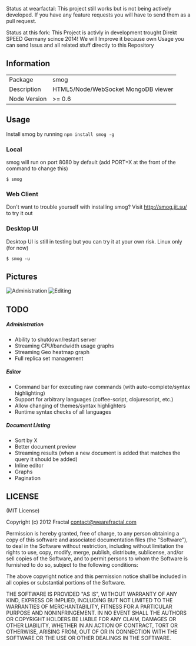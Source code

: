 Status at wearfactal:
This project still works but is not being actively developed. If you have any feature requests you will have to send them as a pull request.

Status at this fork:
This Project is activly in development trought Direkt SPEED Germany scince 2014!
We will Improve it because own Usage you can send Issus and all related stuff directly to this Repository

## Information

<table>
<tr> 
<td>Package</td><td>smog</td>
</tr>
<tr>
<td>Description</td>
<td>HTML5/Node/WebSocket MongoDB viewer</td>
</tr>
<tr>
<td>Node Version</td>
<td>>= 0.6</td>
</tr>
</table>

## Usage

Install smog by running ```npm install smog -g```

### Local

smog will run on port 8080 by default (add PORT=X at the front of the command to change this)

```
$ smog
```

### Web Client

Don't want to trouble yourself with installing smog? Visit http://smog.jit.su/ to try it out

### Desktop UI

Desktop UI is still in testing but you can try it at your own risk. Linux only (for now)

```
$ smog -u
```

## Pictures

![Administration](http://i.minus.com/iD9QIHyUZGYEg.png)
![Editing](http://i.minus.com/i8JPNXYRWrxTk.png)

## TODO

##### Administration

* Ability to shutdown/restart server
* Streaming CPU/bandwidth usage graphs
* Streaming Geo heatmap graph
* Full replica set management

##### Editor

* Command bar for executing raw commands (with auto-complete/syntax highlighting)
* Support for arbitrary languages (coffee-script, clojurescript, etc.)
* Allow changing of themes/syntax highlighters
* Runtime syntax checks of all languages

##### Document Listing

* Sort by X
* Better document preview
* Streaming results (when a new document is added that matches the query it should be added)
* Inline editor
* Graphs
* Pagination

## LICENSE

(MIT License)

Copyright (c) 2012 Fractal <contact@wearefractal.com>

Permission is hereby granted, free of charge, to any person obtaining
a copy of this software and associated documentation files (the
"Software"), to deal in the Software without restriction, including
without limitation the rights to use, copy, modify, merge, publish,
distribute, sublicense, and/or sell copies of the Software, and to
permit persons to whom the Software is furnished to do so, subject to
the following conditions:

The above copyright notice and this permission notice shall be
included in all copies or substantial portions of the Software.

THE SOFTWARE IS PROVIDED "AS IS", WITHOUT WARRANTY OF ANY KIND,
EXPRESS OR IMPLIED, INCLUDING BUT NOT LIMITED TO THE WARRANTIES OF
MERCHANTABILITY, FITNESS FOR A PARTICULAR PURPOSE AND
NONINFRINGEMENT. IN NO EVENT SHALL THE AUTHORS OR COPYRIGHT HOLDERS BE
LIABLE FOR ANY CLAIM, DAMAGES OR OTHER LIABILITY, WHETHER IN AN ACTION
OF CONTRACT, TORT OR OTHERWISE, ARISING FROM, OUT OF OR IN CONNECTION
WITH THE SOFTWARE OR THE USE OR OTHER DEALINGS IN THE SOFTWARE.
